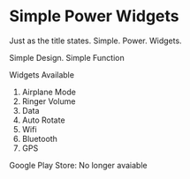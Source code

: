 # Simple Power Widgets


Just as the title states. Simple. Power. Widgets.

Simple Design. Simple Function

Widgets Available
1. Airplane Mode
2. Ringer Volume
3. Data
4. Auto Rotate
5. Wifi
6. Bluetooth
7. GPS

Google Play Store: No longer avaiable
